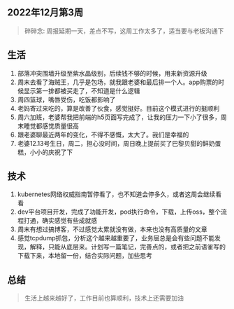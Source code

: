 ## 2022年12月第3周

> 碎碎念: 周报延期一天，差点不写，这周工作太多了，适当要与老板沟通下

## 生活
1. 部落冲突围墙升级至紫水晶级别，后续钱不够的时候，用来新资源升级
2. 周末去看了海贼王，几乎是包场，就我跟老婆和最后排一个人。app购票的时候显示第一排都被买走了，不知道是什么逻辑
3. 周四篮球，嘴唇受伤，吃饭都影响了
4. 老妈寄过来吃的，算是改善了伙食，感觉挺好。目前这个模式进行的挺顺利
5. 周六加班，老婆帮我把前端的h5页面写完成了，让我的压力一下小了很多，周末睡觉都感觉质量很高
6. 跟老婆聊最近两年的变化，不得不感慨，太大了。我们是幸福的
7. 老婆12.13号生日，周二，担心没时间，周日晚上提前买了巴黎贝甜的鲜奶蛋糕，小小的庆祝了下

## 技术
1. kubernetes网络权威指南暂停看了，也不知道会停多久，或者这周会继续看看
2. dev平台项目开发，完成了功能开发，pod执行命令，下载，上传oss，整个流程打通，确实感觉有些成就感
3. 周末有想过搞博客，不过感觉太累就没有做，本来也没有高质量的文章
4. 感觉tcpdump抓包，分析这个越来越重要了，业务层总是会有些问题不能发现，解释，只能从底层来。计划写一篇笔记，完善点的，或者把之前语雀写的下载下来，本地留一份，结合实际问题，加些思考

## 总结
> 生活上越来越好了，工作目前也算顺利，技术上还需要加油